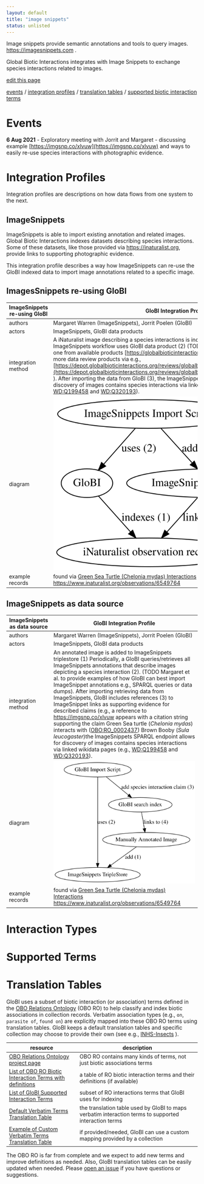 ```yaml
---
layout: default
title: "image snippets"
status: unlisted
---
```


Image snippets provide semantic annotations and tools to query images. https://imagesnippets.com .

Global Biotic Interactions integrates with Image Snippets to exchange species interactions related to images. 


[edit this page](https://github.com/globalbioticinteractions/globalbioticinteractions.github.io/blob/main/imagesnippets/index.md) 

[events](#events)
/ [integration profiles](#integration-profiles) 
/ [translation tables](#translation-tables) 
/ [supported biotic interaction terms](#supported-terms) 


# Events 

**6 Aug 2021** - Exploratory meeting with Jorrit and Margaret - discussing example [https://imgsnp.co/xlvuw](https://imgsnp.co/xlvuw) and ways to easily re-use species interactions with photographic evidence.

# Integration Profiles

Integration profiles are descriptions on how data flows from one system to the next. 


## ImageSnippets

ImageSnippets is able to import existing annotation and related images. Global Biotic Interactions indexes datasets describing species interactions. Some of these datasets, like those provided via https://inaturalist.org, provide links to supporting photographic evidence.

This integration profile describes a way how ImageSnippets can re-use the GloBI indexed data to import image annotations related to a specific image. 

## ImagesSnippets re-using GloBI

 ImageSnippets re-using GloBI | GloBI Integration Profile 
 --- | --- 
 authors | Margaret Warren (ImageSnippets), Jorrit Poelen (GloBI)
 actors | ImageSnippets, GloBI data products
 integration method | A iNaturalist image describing a species interactions is indexed by GloBI (1). Periodically, an ImageSnippets workflow uses GloBI data product (2) (TODO Margaret et al. to determine which one from available products [https://globalbioticinteractions.org/data](GloBI data products) or more data review products via e.g., [https://depot.globalbioticinteractions.org/reviews/globalbioticinteractions/inaturalist/README.txt](https://depot.globalbioticinteractions.org/reviews/globalbioticinteractions/inaturalist/README.txt) ). After importing the data from GloBI (3), the ImageSnippets SPARQL endpoint allows for discovery of images contains species interactions via linked wikidata pages (4) (e.g., [WD:Q199458](https://www.wikidata.org/wiki/Q199458) and [WD:Q320193](https://www.wikidata.org/wiki/Q320193)). 
  diagram | ![globi2imagesnippets-integration.png](./assets/globi2imagesnippets-integration.svg)
example records | found via [Green Sea Turtle (Chelonia mydas) Interactions](https://www.globalbioticinteractions.org/?accordingTo=globi%3Aglobalbioticinteractions%2Finaturalist&interactionType=interactsWith&sourceTaxon=Chelonia%20mydas) https://www.inaturalist.org/observations/6549764 

## ImageSnippets as data source

 ImageSnippets as data source | GloBI Integration Profile 
 --- | --- 
 authors | Margaret Warren (ImageSnippets), Jorrit Poelen (GloBI)
 actors | ImageSnippets, GloBI data products
 integration method | An annotated image is added to ImageSnippets triplestore (1) Periodically, a GloBI queries/retrieves all ImageSnippets annotations that describe images depicting a species interaction (2). (TODO Margaret et al. to provide examples of how GloBI can best import ImageSnippet annotations e.g., SPARQL queries or data dumps). After importing retrieving data from ImageSnippets, GloBI includes references (3) to ImageSnippet links as supporting evidence for described claims (e.g., a reference to https://imgsnp.co/xlvuw appears with a citation string supporting the claim Green Sea turtle (_Chelonia mydas_) interacts with ([OBO:RO_0002437](http://purl.obolibrary.org/obo/RO_0002437)) Brown Booby (_Sula leucogaster_)the ImageSnippets SPARQL endpoint allows for discovery of images contains species interactions via linked wikidata pages (e.g., [WD:Q199458](https://www.wikidata.org/wiki/Q199458) and [WD:Q320193](https://www.wikidata.org/wiki/Q320193)). 
  diagram | ![imagesnippets2globi-integration.png](./assets/imagesnippets2globi-integration.svg)
example records | found via [Green Sea Turtle (Chelonia mydas) Interactions](https://www.globalbioticinteractions.org/?accordingTo=globi%3Aglobalbioticinteractions%2Finaturalist&interactionType=interactsWith&sourceTaxon=Chelonia%20mydas) https://www.inaturalist.org/observations/6549764 


# Interaction Types 
# Supported Terms
# Translation Tables

GloBI uses a subset of biotic interaction (or association) terms defined in the [OBO Relations Ontology](http://www.obofoundry.org/ontology/ro.html) (OBO RO) to help classify and index biotic associations in collection records. Verbatim association types (e.g., ```on```, ```parasite of```, ```found on```) are explicitly mapped into these OBO RO terms using translation tables. GloBI keeps a default translation tables and specific collection may choose to provide their own (see e.g., [INHS-Insects](https://github.com/globalbioticinteractions/inhs-insects) ).

| resource | description |
| --- | --- |
| [OBO Relations Ontology project page](http://obofoundry.org/ontology/ro.html) | OBO RO contains many kinds of terms, not just biotic associations terms |
| [List of OBO RO Biotic Interaction Terms with definitions](https://github.com/globalbioticinteractions/nomer/blob/main/nomer/src/test/resources/org/globalbioticinteractions/nomer/match/ro.tsv) | a table of RO biotic interaction terms and their definitions (if available)
| [List of GloBI Supported Interaction Terms](https://github.com/globalbioticinteractions/globalbioticinteractions/blob/main/eol-globi-lib/src/main/resources/org/globalbioticinteractions/interaction_types_ro.csv) | subset of RO interactions terms that GloBI uses for indexing |
| [Default Verbatim Terms Translation Table](https://github.com/globalbioticinteractions/globalbioticinteractions/blob/main/eol-globi-lib/src/main/resources/org/globalbioticinteractions/interaction_types_mapping.csv) | the translation table used by GloBI to maps verbatim interaction terms to supported interaction terms
| [Example of Custom Verbatim Terms Translation Table](https://github.com/globalbioticinteractions/inhs-insects/blob/main/interaction_types_mapping.csv) | if provided/needed, GloBI can use a custom mapping provided by a collection |

The OBO RO is far from complete and we expect to add new terms and improve definitions as needed. Also, GloBI translation tables can be easily updated when needed. Please [open an issue](https://github.com/globalbioticinteractions/globalbioticinteractions/issues/new) if you have questions or suggestions. 

